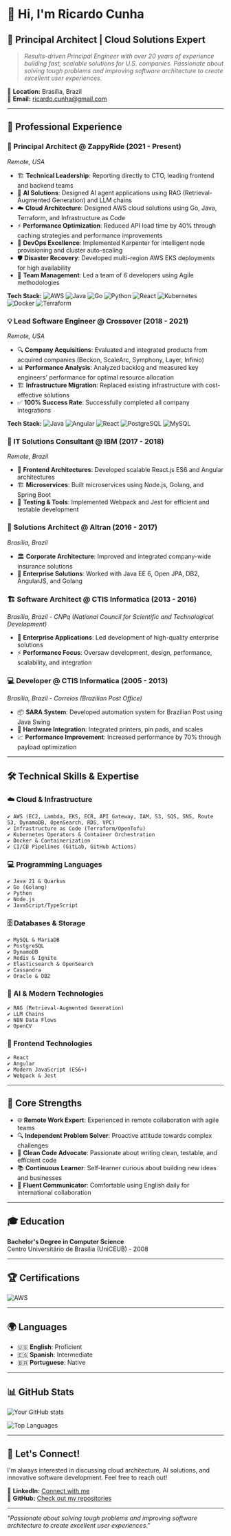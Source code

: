 # 👋 Hi, I'm Ricardo Cunha

## 🚀 Principal Architect | Cloud Solutions Expert

> *Results-driven Principal Engineer with over 20 years of experience building fast, scalable solutions for U.S. companies. Passionate about solving tough problems and improving software architecture to create excellent user experiences.*

📍 **Location:** Brasília, Brazil  
📧 **Email:** ricardo.cunha@gmail.com  

---

## 💼 Professional Experience

### 🎯 Principal Architect @ ZappyRide (2021 - Present)
*Remote, USA*

- 🏗️ **Technical Leadership**: Reporting directly to CTO, leading frontend and backend teams
- 🤖 **AI Solutions**: Designed AI agent applications using RAG (Retrieval-Augmented Generation) and LLM chains
- ☁️ **Cloud Architecture**: Designed AWS cloud solutions using Go, Java, Terraform, and Infrastructure as Code
- ⚡ **Performance Optimization**: Reduced API load time by 40% through caching strategies and performance improvements
- 🚢 **DevOps Excellence**: Implemented Karpenter for intelligent node provisioning and cluster auto-scaling
- 🛡️ **Disaster Recovery**: Developed multi-region AWS EKS deployments for high availability
- 👥 **Team Management**: Led a team of 6 developers using Agile methodologies

**Tech Stack:** 
![AWS](https://img.shields.io/badge/AWS-%23FF9900.svg?style=flat&logo=amazon-aws&logoColor=white)
![Java](https://img.shields.io/badge/java-%23ED8B00.svg?style=flat&logo=openjdk&logoColor=white)
![Go](https://img.shields.io/badge/go-%2300ADD8.svg?style=flat&logo=go&logoColor=white)
![Python](https://img.shields.io/badge/python-3670A8?style=flat&logo=python&logoColor=ffdd54)
![React](https://img.shields.io/badge/react-%2320232a.svg?style=flat&logo=react&logoColor=%2361DAFB)
![Kubernetes](https://img.shields.io/badge/kubernetes-%23326ce5.svg?style=flat&logo=kubernetes&logoColor=white)
![Docker](https://img.shields.io/badge/docker-%230db7ed.svg?style=flat&logo=docker&logoColor=white)
![Terraform](https://img.shields.io/badge/terraform-%235835CC.svg?style=flat&logo=terraform&logoColor=white)

### 💡 Lead Software Engineer @ Crossover (2018 - 2021)
*Remote, USA*

- 🔍 **Company Acquisitions**: Evaluated and integrated products from acquired companies (Beckon, ScaleArc, Symphony, Layer, Infinio)
- 📊 **Performance Analysis**: Analyzed backlog and measured key engineers' performance for optimal resource allocation
- 🏗️ **Infrastructure Migration**: Replaced existing infrastructure with cost-effective solutions
- ✅ **100% Success Rate**: Successfully completed all company integrations

**Tech Stack:**
![Java](https://img.shields.io/badge/java-%23ED8B00.svg?style=flat&logo=openjdk&logoColor=white)
![Angular](https://img.shields.io/badge/angular-%23DD0031.svg?style=flat&logo=angular&logoColor=white)
![React](https://img.shields.io/badge/react-%2320232a.svg?style=flat&logo=react&logoColor=%2361DAFB)
![PostgreSQL](https://img.shields.io/badge/postgres-%23316192.svg?style=flat&logo=postgresql&logoColor=white)
![MySQL](https://img.shields.io/badge/mysql-%2300f.svg?style=flat&logo=mysql&logoColor=white)

### 🔧 IT Solutions Consultant @ IBM (2017 - 2018)
*Remote, Brazil*

- 🎨 **Frontend Architectures**: Developed scalable React.js ES6 and Angular architectures
- 🏗️ **Microservices**: Built microservices using Node.js, Golang, and Spring Boot
- 🧪 **Testing & Tools**: Implemented Webpack and Jest for efficient and testable development

### 🏢 Solutions Architect @ Altran (2016 - 2017)
*Brasília, Brazil*

- 🏛️ **Corporate Architecture**: Improved and integrated company-wide insurance solutions
- 💼 **Enterprise Solutions**: Worked with Java EE 6, Open JPA, DB2, AngularJS, and Golang

### 🏗️ Software Architect @ CTIS Informatica (2013 - 2016)
*Brasília, Brazil - CNPq (National Council for Scientific and Technological Development)*

- 🎯 **Enterprise Applications**: Led development of high-quality enterprise solutions
- ⚡ **Performance Focus**: Oversaw development, design, performance, scalability, and integration

### 💻 Developer @ CTIS Informatica (2005 - 2013)
*Brasília, Brazil - Correios (Brazilian Post Office)*

- 📦 **SARA System**: Developed automation system for Brazilian Post using Java Swing
- 🔧 **Hardware Integration**: Integrated printers, pin pads, and scales
- 📈 **Performance Improvement**: Increased performance by 70% through payload optimization

---

## 🛠️ Technical Skills & Expertise

### ☁️ Cloud & Infrastructure
```
✔ AWS (EC2, Lambda, EKS, ECR, API Gateway, IAM, S3, SQS, SNS, Route 53, DynamoDB, OpenSearch, RDS, VPC)
✔ Infrastructure as Code (Terraform/OpenTofu)
✔ Kubernetes Operators & Container Orchestration
✔ Docker & Containerization
✔ CI/CD Pipelines (GitLab, GitHub Actions)
```

### 💻 Programming Languages
```
✔ Java 21 & Quarkus
✔ Go (Golang)
✔ Python
✔ Node.js
✔ JavaScript/TypeScript
```

### 🗄️ Databases & Storage
```
✔ MySQL & MariaDB
✔ PostgreSQL
✔ DynamoDB
✔ Redis & Ignite
✔ Elasticsearch & OpenSearch
✔ Cassandra
✔ Oracle & DB2
```

### 🤖 AI & Modern Technologies
```
✔ RAG (Retrieval-Augmented Generation)
✔ LLM Chains
✔ N8N Data Flows
✔ OpenCV
```

### 🎨 Frontend Technologies
```
✔ React
✔ Angular
✔ Modern JavaScript (ES6+)
✔ Webpack & Jest
```

---

## 🎯 Core Strengths

- 🌐 **Remote Work Expert**: Experienced in remote collaboration with agile teams
- 🔍 **Independent Problem Solver**: Proactive attitude towards complex challenges  
- 🧹 **Clean Code Advocate**: Passionate about writing clean, testable, and efficient code
- 📚 **Continuous Learner**: Self-learner curious about building new ideas and businesses
- 💬 **Fluent Communicator**: Comfortable using English daily for international collaboration

---

## 🎓 Education

**Bachelor's Degree in Computer Science**  
Centro Universitário de Brasília (UniCEUB) - 2008

---

## 🏆 Certifications

![AWS](https://img.shields.io/badge/AWS%20Certified%20Solutions%20Architect-Associate-FF9900?style=flat&logo=amazon-aws&logoColor=white)

---

## 🌍 Languages

- 🇺🇸 **English**: Proficient
- 🇪🇸 **Spanish**: Intermediate
- 🇧🇷 **Portuguese**: Native

---

## 📊 GitHub Stats

![Your GitHub stats](https://github-readme-stats.vercel.app/api?username=ricardocunha&show_icons=true&theme=radical)

![Top Languages](https://github-readme-stats.vercel.app/api/top-langs/?username=ricardocunha&layout=compact&theme=radical)

---

## 🤝 Let's Connect!

I'm always interested in discussing cloud architecture, AI solutions, and innovative software development. Feel free to reach out!

💼 **LinkedIn:** [Connect with me](https://www.linkedin.com/in/ricardopereiradacunha)  
🐙 **GitHub:** [Check out my repositories](https://github.com/ricardocunha)

---

*"Passionate about solving tough problems and improving software architecture to create excellent user experiences."*